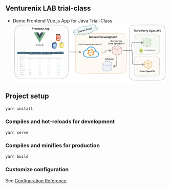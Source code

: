 ## Venturenix LAB trial-class

- Demo Frontend Vue.js App for Java Trial-Class
![trial-class](../frontend-vue/img/trial-class.png)

## Project setup

```
yarn install
```

### Compiles and hot-reloads for development

```
yarn serve
```

### Compiles and minifies for production

```
yarn build
```

### Customize configuration

See [Configuration Reference](https://cli.vuejs.org/config/).

